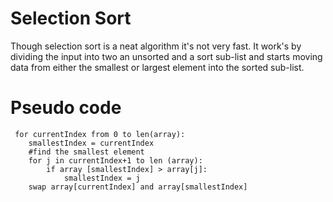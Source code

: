 # Selection Sort 

Though selection sort is a neat algorithm it's not very fast. It work's by dividing the input into two an unsorted and a sort sub-list and starts moving data from either the smallest or largest element into the sorted sub-list. 

# Pseudo code

```
 for currentIndex from 0 to len(array):
    smallestIndex = currentIndex
    #find the smallest element 
    for j in currentIndex+1 to len (array):
        if array [smallestIndex] > array[j]:
            smallestIndex = j
    swap array[currentIndex] and array[smallestIndex]
```
